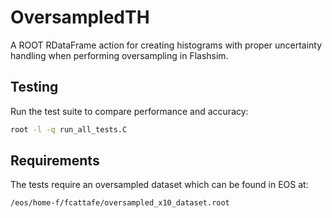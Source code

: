 # OversampledTH

A ROOT RDataFrame action for creating histograms with proper uncertainty handling when performing oversampling in Flashsim.

## Testing

Run the test suite to compare performance and accuracy:

```sh
root -l -q run_all_tests.C
```

## Requirements

The tests require an oversampled dataset which can be found in EOS at:

```sh
/eos/home-f/fcattafe/oversampled_x10_dataset.root
```
